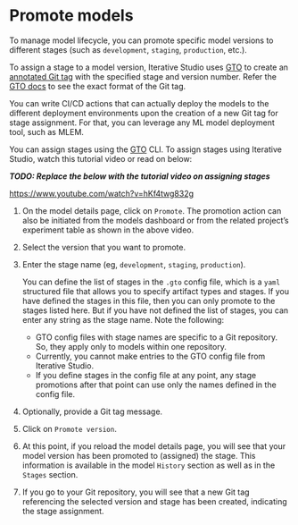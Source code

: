 # Promote models

To manage model lifecycle, you can promote specific model versions to different
stages (such as `development`, `staging`, `production`, etc.).

To assign a stage to a model version, Iterative Studio uses [GTO] to create an
[annotated Git tag][git tag] with the specified stage and version number. Refer
the [GTO docs][gto] to see the exact format of the Git tag.

You can write CI/CD actions that can actually deploy the models to the different
deployment environments upon the creation of a new Git tag for stage assignment.
For that, you can leverage any ML model deployment tool, such as MLEM.

You can assign stages using the [GTO] CLI. To assign stages using Iterative
Studio, watch this tutorial video or read on below:

**_TODO: Replace the below with the tutorial video on assigning stages_**

https://www.youtube.com/watch?v=hKf4twg832g

1. On the model details page, click on `Promote`. The promotion action can also
   be initiated from the models dashboard or from the related project’s
   experiment table as shown in the above video.

2. Select the version that you want to promote.
3. Enter the stage name (eg, `development`, `staging`, `production`).

   <admon>

   You can define the list of stages in the `.gto` config file, which is a
   `yaml` structured file that allows you to specify artifact types and stages.
   If you have defined the stages in this file, then you can only promote to the
   stages listed here. But if you have not defined the list of stages, you can
   enter any string as the stage name. Note the following:

   - GTO config files with stage names are specific to a Git repository. So,
     they apply only to models within one repository.
   - Currently, you cannot make entries to the GTO config file from Iterative
     Studio.
   - If you define stages in the config file at any point, any stage promotions
     after that point can use only the names defined in the config file.

   </admon>

4. Optionally, provide a Git tag message.
5. Click on `Promote version`.
6. At this point, if you reload the model details page, you will see that your
   model version has been promoted to (assigned) the stage. This information is
   available in the model `History` section as well as in the `Stages` section.
7. If you go to your Git repository, you will see that a new Git tag referencing
   the selected version and stage has been created, indicating the stage
   assignment.

[gto]: https://github.com/iterative/gto
[git tag]: https://git-scm.com/docs/git-tag
